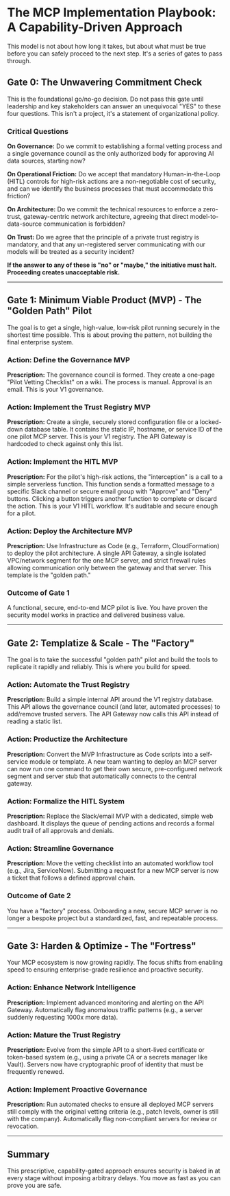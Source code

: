 # The MCP Implementation Playbook: A Capability-Driven Approach

This model is not about how long it takes, but about what must be true before you can safely proceed to the next step. It's a series of gates to pass through.

## Gate 0: The Unwavering Commitment Check

This is the foundational go/no-go decision. Do not pass this gate until leadership and key stakeholders can answer an unequivocal "YES" to these four questions. This isn't a project, it's a statement of organizational policy.

### Critical Questions

**On Governance:** Do we commit to establishing a formal vetting process and a single governance council as the only authorized body for approving AI data sources, starting now?

**On Operational Friction:** Do we accept that mandatory Human-in-the-Loop (HITL) controls for high-risk actions are a non-negotiable cost of security, and can we identify the business processes that must accommodate this friction?

**On Architecture:** Do we commit the technical resources to enforce a zero-trust, gateway-centric network architecture, agreeing that direct model-to-data-source communication is forbidden?

**On Trust:** Do we agree that the principle of a private trust registry is mandatory, and that any un-registered server communicating with our models will be treated as a security incident?

**If the answer to any of these is "no" or "maybe," the initiative must halt. Proceeding creates unacceptable risk.**

---

## Gate 1: Minimum Viable Product (MVP) - The "Golden Path" Pilot

The goal is to get a single, high-value, low-risk pilot running securely in the shortest time possible. This is about proving the pattern, not building the final enterprise system.

### Action: Define the Governance MVP

**Prescription:** The governance council is formed. They create a one-page "Pilot Vetting Checklist" on a wiki. The process is manual. Approval is an email. This is your V1 governance.

### Action: Implement the Trust Registry MVP

**Prescription:** Create a single, securely stored configuration file or a locked-down database table. It contains the static IP, hostname, or service ID of the one pilot MCP server. This is your V1 registry. The API Gateway is hardcoded to check against only this list.

### Action: Implement the HITL MVP

**Prescription:** For the pilot's high-risk actions, the "interception" is a call to a simple serverless function. This function sends a formatted message to a specific Slack channel or secure email group with "Approve" and "Deny" buttons. Clicking a button triggers another function to complete or discard the action. This is your V1 HITL workflow. It's auditable and secure enough for a pilot.

### Action: Deploy the Architecture MVP

**Prescription:** Use Infrastructure as Code (e.g., Terraform, CloudFormation) to deploy the pilot architecture. A single API Gateway, a single isolated VPC/network segment for the one MCP server, and strict firewall rules allowing communication only between the gateway and that server. This template is the "golden path."

### Outcome of Gate 1

A functional, secure, end-to-end MCP pilot is live. You have proven the security model works in practice and delivered business value.

---

## Gate 2: Templatize & Scale - The "Factory"

The goal is to take the successful "golden path" pilot and build the tools to replicate it rapidly and reliably. This is where you build for speed.

### Action: Automate the Trust Registry

**Prescription:** Build a simple internal API around the V1 registry database. This API allows the governance council (and later, automated processes) to add/remove trusted servers. The API Gateway now calls this API instead of reading a static list.

### Action: Productize the Architecture

**Prescription:** Convert the MVP Infrastructure as Code scripts into a self-service module or template. A new team wanting to deploy an MCP server can now run one command to get their own secure, pre-configured network segment and server stub that automatically connects to the central gateway.

### Action: Formalize the HITL System

**Prescription:** Replace the Slack/email MVP with a dedicated, simple web dashboard. It displays the queue of pending actions and records a formal audit trail of all approvals and denials.

### Action: Streamline Governance

**Prescription:** Move the vetting checklist into an automated workflow tool (e.g., Jira, ServiceNow). Submitting a request for a new MCP server is now a ticket that follows a defined approval chain.

### Outcome of Gate 2

You have a "factory" process. Onboarding a new, secure MCP server is no longer a bespoke project but a standardized, fast, and repeatable process.

---

## Gate 3: Harden & Optimize - The "Fortress"

Your MCP ecosystem is now growing rapidly. The focus shifts from enabling speed to ensuring enterprise-grade resilience and proactive security.

### Action: Enhance Network Intelligence

**Prescription:** Implement advanced monitoring and alerting on the API Gateway. Automatically flag anomalous traffic patterns (e.g., a server suddenly requesting 1000x more data).

### Action: Mature the Trust Registry

**Prescription:** Evolve from the simple API to a short-lived certificate or token-based system (e.g., using a private CA or a secrets manager like Vault). Servers now have cryptographic proof of identity that must be frequently renewed.

### Action: Implement Proactive Governance

**Prescription:** Run automated checks to ensure all deployed MCP servers still comply with the original vetting criteria (e.g., patch levels, owner is still with the company). Automatically flag non-compliant servers for review or revocation.

---

## Summary

This prescriptive, capability-gated approach ensures security is baked in at every stage without imposing arbitrary delays. You move as fast as you can prove you are safe.
